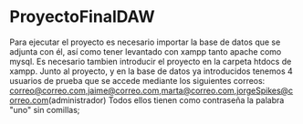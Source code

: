 # ProyectoFinalDAW
Para ejecutar el proyecto es necesario importar la base de datos que se adjunta con él, así como tener levantado con xampp tanto apache como mysql.
Es necesario tambien introducir el proyecto en la carpeta htdocs de xampp.
Junto al proyecto, y en la base de datos ya introducidos tenemos 4 usuarios de prueba que se accede mediante los siguientes correos:
correo@correo.com,jaime@correo.com,marta@correo.com,jorgeSpikes@correo.com(administrador)
Todos ellos tienen como contraseña la palabra "uno" sin comillas;
